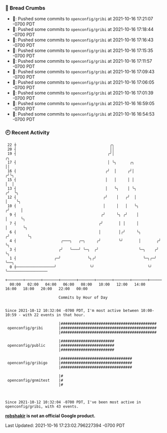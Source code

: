 ### 🍞 Bread Crumbs

 * 🚢: Pushed some commits to `openconfig/gribi` at 2021-10-16 17:21:07 -0700 PDT
 * 🚢: Pushed some commits to `openconfig/gribi` at 2021-10-16 17:18:44 -0700 PDT
 * 🚢: Pushed some commits to `openconfig/gribi` at 2021-10-16 17:16:43 -0700 PDT
 * 🚢: Pushed some commits to `openconfig/gribi` at 2021-10-16 17:15:35 -0700 PDT
 * 🚢: Pushed some commits to `openconfig/gribi` at 2021-10-16 17:11:57 -0700 PDT
 * 🚢: Pushed some commits to `openconfig/gribi` at 2021-10-16 17:09:43 -0700 PDT
 * 🚢: Pushed some commits to `openconfig/gribi` at 2021-10-16 17:06:05 -0700 PDT
 * 🚢: Pushed some commits to `openconfig/gribi` at 2021-10-16 17:01:39 -0700 PDT
 * 🚢: Pushed some commits to `openconfig/gribi` at 2021-10-16 16:59:05 -0700 PDT
 * 🚢: Pushed some commits to `openconfig/gribi` at 2021-10-16 16:54:53 -0700 PDT

### 🕘 Recent Activity
```
 22 ┼                                          ╭╮
 20 ┤                                          ││
 19 ┤                                         ╭╯│                        ╭╮
 17 ┤                                         │ ╰╮      ╭╮               ││
 16 ┤                                        ╭╯  │     ╭╯│              ╭╯╰╮
 15 ┤                                        │   │     │ │              │  │
 13 ┤                                        │   ╰╮    │ ╰╮            ╭╯  ╰╮
 12 ┤                                       ╭╯    │   ╭╯  │            │    ╰╮
 10 ┤                                       │     │   │   ╰╮          ╭╯     │
  9 ┤                                      ╭╯     ╰╮ ╭╯    │          │      ╰╮
  7 ┤                                     ╭╯       │ │     │          │       ╰╮
  6 ┤                                     │        │╭╯     ╰╮        ╭╯        ╰╮
  4 ┤                    ╭───╮   ╭─╮     ╭╯        ╰╯       │       ╭╯          ╰╮
  3 ┤                   ╭╯   ╰───╯ ╰─╮  ╭╯                  ╰─╮    ╭╯            ╰╮
  1 ┤                 ╭─╯            ╰╮╭╯                     ╰─╮╭─╯              ╰──╮
  0 ┼─────────────────╯               ╰╯                        ╰╯                   ╰──────────────────
    +───────+───────+───────+───────+───────+───────+───────+───────+───────+───────+───────+───────+────
  00:00   02:00   04:00   06:00   08:00   10:00   12:00   14:00   16:00   18:00   20:00   22:00   00:00   

						Commits by Hour of Day


Since 2021-10-12 10:32:04 -0700 PDT, I'm most active between 10:00-10:59 - with 22 events in that hour.

```



```
                        |###########################################
 openconfig/gribi       |###########################################
                        |###########################################

                        |########################
 openconfig/public      |########################
                        |########################

                        |################################
 openconfig/gribigo     |################################
                        |################################

                        |#
 openconfig/gnmitest    |#
                        |#



Since 2021-10-12 10:32:04 -0700 PDT, I've been most active in openconfig/gribi, with 43 events.

```
**[robshakir](mailto:robjs@google.com) is not an official Google product.**  


Last Updated: 2021-10-16 17:23:02.796227394 -0700 PDT
